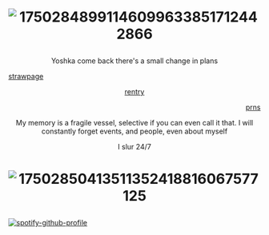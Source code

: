 



# <p align="center"> ![17502848991146099633851712442866](https://github.com/user-attachments/assets/cc67eb74-37f7-4407-a0ca-27eb48a6acff)




 <p align="center"> Yoshka come back there's a small change in plans

  [strawpage](https://herr-ic.straw.page/) <p align="center"> [rentry](https://rentry.co/cartoonia) <p align="right"> [prns](https://en.pronouns.page/@animatish)



<p align="center"> My memory is a fragile vessel, selective if you can even call it that. I will constantly forget events, and people, even about myself

<p align="center"> I slur 24/7  

# <p align="center"> ![17502850413511352418816067577125](https://github.com/user-attachments/assets/3d1298ff-2dc6-49bb-9aca-02d6df6a0f2f)


[![spotify-github-profile](https://spotify-github-profile.kittinanx.com/api/view?uid=31ocx5nuhqpzhylmbpjmm5t6cubm&cover_image=true&theme=novatorem&show_offline=true&background_color=ffffff&interchange=true&bar_color=246dff&bar_color_cover=false)](https://spotify-github-profile.kittinanx.com/api/view?uid=31ocx5nuhqpzhylmbpjmm5t6cubm&redirect=true)

